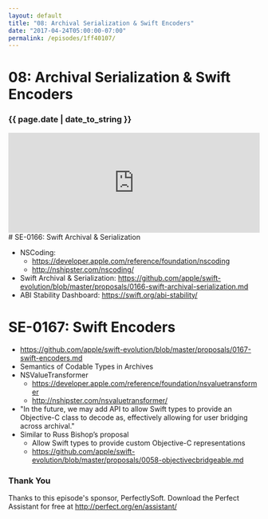 ```yaml
---
layout: default
title: "08: Archival Serialization & Swift Encoders"
date: "2017-04-24T05:00:00-07:00"
permalink: /episodes/1ff40107/
---
```


# 08: Archival Serialization & Swift Encoders

### {{ page.date | date_to_string }}

<iframe frameBorder="0" height="200px" scrolling="no" seamless src="https://player.simplecast.com/7abb2eb7-a74f-4eef-b2af-19b360ce9afe" width="100%"></iframe>
<br/>
# SE-0166: Swift Archival & Serialization

- NSCoding:
    - https://developer.apple.com/reference/foundation/nscoding
    - http://nshipster.com/nscoding/
- Swift Archival & Serialization: https://github.com/apple/swift-evolution/blob/master/proposals/0166-swift-archival-serialization.md
- ABI Stability Dashboard: https://swift.org/abi-stability/

# SE-0167: Swift Encoders

- https://github.com/apple/swift-evolution/blob/master/proposals/0167-swift-encoders.md
- Semantics of Codable Types in Archives
- NSValueTransformer
    - https://developer.apple.com/reference/foundation/nsvaluetransformer
    - http://nshipster.com/nsvaluetransformer/
- "In the future, we may add API to allow Swift types to provide an Objective-C class to decode as, effectively allowing for user bridging across archival."
- Similar to Russ Bishop’s proposal
    - Allow Swift types to provide custom Objective-C representations
    - https://github.com/apple/swift-evolution/blob/master/proposals/0058-objectivecbridgeable.md

### Thank You 

Thanks to this episode's sponsor, PerfectlySoft. Download the Perfect Assistant for free at http://perfect.org/en/assistant/
